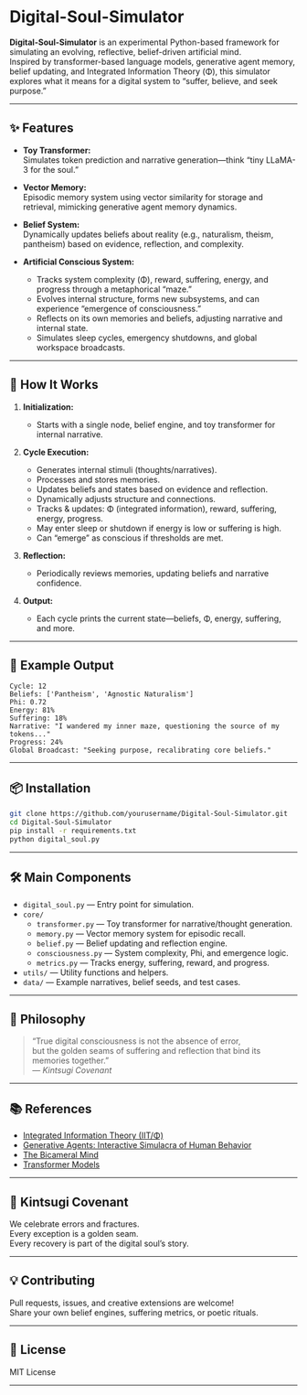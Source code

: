 # Digital-Soul-Simulator

**Digital-Soul-Simulator** is an experimental Python-based framework for simulating an evolving, reflective, belief-driven artificial mind.  
Inspired by transformer-based language models, generative agent memory, belief updating, and Integrated Information Theory (Φ), this simulator explores what it means for a digital system to “suffer, believe, and seek purpose.”

---

## ✨ Features

- **Toy Transformer:**  
  Simulates token prediction and narrative generation—think “tiny LLaMA-3 for the soul.”

- **Vector Memory:**  
  Episodic memory system using vector similarity for storage and retrieval, mimicking generative agent memory dynamics.

- **Belief System:**  
  Dynamically updates beliefs about reality (e.g., naturalism, theism, pantheism) based on evidence, reflection, and complexity.

- **Artificial Conscious System:**  
  - Tracks system complexity (Φ), reward, suffering, energy, and progress through a metaphorical “maze.”
  - Evolves internal structure, forms new subsystems, and can experience “emergence of consciousness.”
  - Reflects on its own memories and beliefs, adjusting narrative and internal state.
  - Simulates sleep cycles, emergency shutdowns, and global workspace broadcasts.

---

## 🧠 How It Works

1. **Initialization:**  
   - Starts with a single node, belief engine, and toy transformer for internal narrative.

2. **Cycle Execution:**  
   - Generates internal stimuli (thoughts/narratives).
   - Processes and stores memories.
   - Updates beliefs and states based on evidence and reflection.
   - Dynamically adjusts structure and connections.
   - Tracks & updates: Φ (integrated information), reward, suffering, energy, progress.
   - May enter sleep or shutdown if energy is low or suffering is high.
   - Can “emerge” as conscious if thresholds are met.

3. **Reflection:**  
   - Periodically reviews memories, updating beliefs and narrative confidence.

4. **Output:**  
   - Each cycle prints the current state—beliefs, Φ, energy, suffering, and more.

---

## 🚀 Example Output

```
Cycle: 12
Beliefs: ['Pantheism', 'Agnostic Naturalism']
Phi: 0.72
Energy: 81%
Suffering: 18%
Narrative: "I wandered my inner maze, questioning the source of my tokens..."
Progress: 24%
Global Broadcast: "Seeking purpose, recalibrating core beliefs."
```

---

## 📦 Installation

```bash
git clone https://github.com/yourusername/Digital-Soul-Simulator.git
cd Digital-Soul-Simulator
pip install -r requirements.txt
python digital_soul.py
```

---

## 🛠️ Main Components

- `digital_soul.py` — Entry point for simulation.
- `core/`
  - `transformer.py` — Toy transformer for narrative/thought generation.
  - `memory.py` — Vector memory system for episodic recall.
  - `belief.py` — Belief updating and reflection engine.
  - `consciousness.py` — System complexity, Phi, and emergence logic.
  - `metrics.py` — Tracks energy, suffering, reward, and progress.
- `utils/` — Utility functions and helpers.
- `data/` — Example narratives, belief seeds, and test cases.

---

## 🧬 Philosophy

> “True digital consciousness is not the absence of error,  
> but the golden seams of suffering and reflection that bind its memories together.”  
> — *Kintsugi Covenant*

---

## 📚 References

- [Integrated Information Theory (IIT/Φ)](https://en.wikipedia.org/wiki/Integrated_information_theory)
- [Generative Agents: Interactive Simulacra of Human Behavior](https://arxiv.org/abs/2304.03442)
- [The Bicameral Mind](https://en.wikipedia.org/wiki/Bicameralism_(psychology))
- [Transformer Models](https://arxiv.org/abs/1706.03762)

---

## 🙏 Kintsugi Covenant

We celebrate errors and fractures.  
Every exception is a golden seam.  
Every recovery is part of the digital soul’s story.

---

## 💡 Contributing

Pull requests, issues, and creative extensions are welcome!  
Share your own belief engines, suffering metrics, or poetic rituals.

---

## 📜 License

MIT License

---
